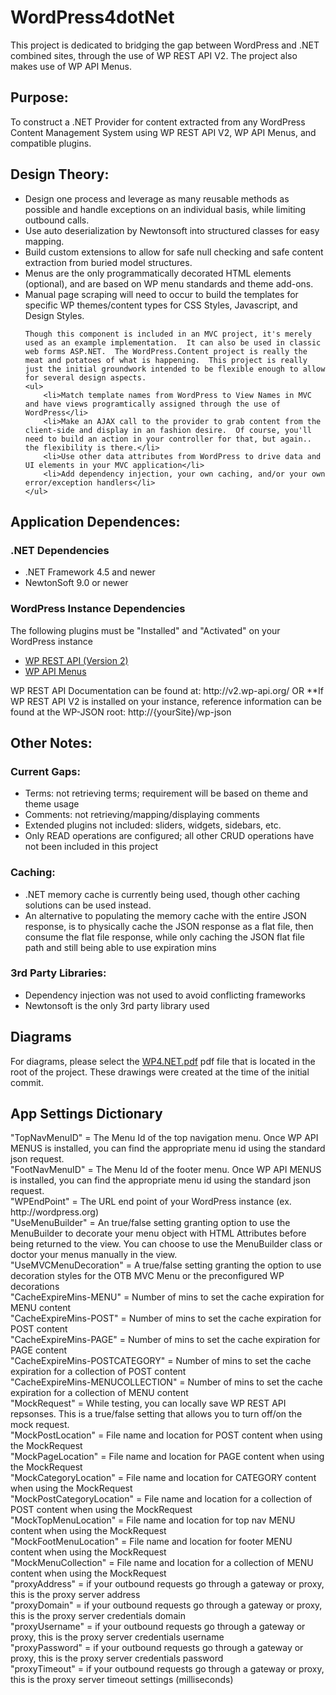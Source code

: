 # WordPress4dotNet

This project is dedicated to bridging the gap between WordPress and .NET combined sites, through the use of WP REST API V2.  The project also makes use of WP API Menus.  

<h2>Purpose:</h2>
To construct a .NET Provider for content extracted from any WordPress Content Management System using WP REST API V2, WP API Menus, and compatible plugins.  

<h2>Design Theory:</h2>
<ul>
	<li>Design one process and leverage as many reusable methods as possible and handle exceptions on an individual basis, while limiting outbound calls.</li>
	<li>Use auto deserialization by Newtonsoft into structured classes for easy mapping.</li>
	<li>Build custom extensions to allow for safe null checking and safe content extraction from buried model structures.</li>
	<li>Menus are the only programmatically decorated HTML elements (optional), and are based on WP menu standards and theme add-ons.</li>
	<li>Manual page scraping will need to occur to build the templates for specific WP themes/content types for CSS Styles, Javascript, and Design Styles.</li>

	Though this component is included in an MVC project, it's merely used as an example implementation.  It can also be used in classic web forms ASP.NET.  The WordPress.Content project is really the meat and potatoes of what is happening.  This project is really just the initial groundwork intended to be flexible enough to allow for several design aspects.  
	<ul>
		<li>Match template names from WordPress to View Names in MVC and have views programtically assigned through the use of WordPress</li>
		<li>Make an AJAX call to the provider to grab content from the client-side and display in an fashion desire.  Of course, you'll need to build an action in your controller for that, but again.. the flexibility is there.</li>
		<li>Use other data attributes from WordPress to drive data and UI elements in your MVC application</li>
		<li>Add dependency injection, your own caching, and/or your own error/exception handlers</li>
	</ul>
</ul>
 
 <h2>Application Dependences:</h2>
 <h3>.NET Dependencies</h3>
 <ul>
	<li>.NET Framework 4.5 and newer</li>
	<li>NewtonSoft 9.0 or newer</li>
 </ul>
 <h3>WordPress Instance Dependencies</h3>
 The following plugins must be "Installed" and "Activated" on your WordPress instance
 <ul>
	<li><a href="https://wordpress.org/plugins/rest-api/" target="_blank">WP REST API (Version 2)</a></li>
	<li><a href="https://wordpress.org/plugins/wp-api-menus/" target="_blank">WP API Menus</a></li>
 </ul>
 WP REST API Documentation can be found at: http://v2.wp-api.org/
 OR
 **If WP REST API V2 is installed on your instance, reference information can be found at the WP-JSON root: http://{yourSite}/wp-json

 <h2>Other Notes:</h2>

 <h3>Current Gaps:</h3>

 <ul>
 <li>Terms: not retrieving terms; requirement will be based on theme and theme usage</li>
 <li>Comments: not retrieving/mapping/displaying comments</li>
 <li>Extended plugins not included: sliders, widgets, sidebars, etc.</li>
 <li>Only READ operations are configured; all other CRUD operations have not been included in this project</li>
 </ul>

 <h3>Caching:</h3>

 <ul>
 <li>.NET memory cache is currently being used, though other caching solutions can be used instead.</li>
 <li>An alternative to populating the memory cache with the entire JSON response, is to physically cache the JSON response as a flat file, then consume the flat file response, while only caching the JSON flat file path and still being able to use expiration mins
 </ul>

 <h3>3rd Party Libraries:</h3>

 <ul>
 <li>Dependency injection was not used to avoid conflicting frameworks</li>
 <li>Newtonsoft is the only 3rd party library used</li>
 </ul>

 <h2>Diagrams</h2>
 For diagrams, please select the <a href="https://github.com/camcguir/WordPress4dotNet/blob/master/WP4.NET.pdf">WP4.NET.pdf</a> pdf file that is located in the root of the project.  These drawings were created at the time of the initial commit.

 <h2>App Settings Dictionary</h2>
 <p>
 "TopNavMenuID" = The Menu Id of the top navigation menu.  Once WP API MENUS is installed, you can find the appropriate menu id using the standard json request.<br>
 "FootNavMenuID" = The Menu Id of the footer menu.  Once WP API MENUS is installed, you can find the appropriate menu id using the standard json request.<br>
 "WPEndPoint" = The URL end point of your WordPress instance (ex. http://wordpress.org)<br>
 "UseMenuBuilder" = An true/false setting granting option to use the MenuBuilder to decorate your menu object with HTML Attributes before being returned to the view.  You can choose to use the MenuBuilder class or doctor your menus manually in the view.<br>
 "UseMVCMenuDecoration" = A true/false setting granting the option to use decoration styles for the OTB MVC Menu or the preconfigured WP decorations<br>
 "CacheExpireMins-MENU" = Number of mins to set the cache expiration for MENU content<br>
 "CacheExpireMins-POST" = Number of mins to set the cache expiration for POST content<br>
 "CacheExpireMins-PAGE" = Number of mins to set the cache expiration for PAGE content<br>
 "CacheExpireMins-POSTCATEGORY" = Number of mins to set the cache expiration for a collection of POST content<br>
 "CacheExpireMins-MENUCOLLECTION" = Number of mins to set the cache expiration for a collection of MENU content<br>
 "MockRequest" = While testing, you can locally save WP REST API repsonses.  This is a true/false setting that allows you to turn off/on the mock request.<br>
 "MockPostLocation" = File name and location for POST content when using the MockRequest<br>
 "MockPageLocation" = File name and location for PAGE content when using the MockRequest<br>
 "MockCategoryLocation" = File name and location for CATEGORY content when using the MockRequest<br>
 "MockPostCategoryLocation" = File name and location for a collection of POST content when using the MockRequest<br>
 "MockTopMenuLocation" = File name and location for top nav MENU content when using the MockRequest<br>
 "MockFootMenuLocation" = File name and location for footer MENU content when using the MockRequest<br>
 "MockMenuCollection" = File name and location for a collection of MENU content when using the MockRequest<br>
 "proxyAddress" = if your outbound requests go through a gateway or proxy, this is the proxy server address<br>
 "proxyDomain" = if your outbound requests go through a gateway or proxy, this is the proxy server credentials domain<br>
 "proxyUsername" = if your outbound requests go through a gateway or proxy, this is the proxy server credentials username<br>
 "proxyPassword" = if your outbound requests go through a gateway or proxy, this is the proxy server credentials password<br>
 "proxyTimeout" = if your outbound requests go through a gateway or proxy, this is the proxy server timeout settings (milliseconds)<br>
</p>